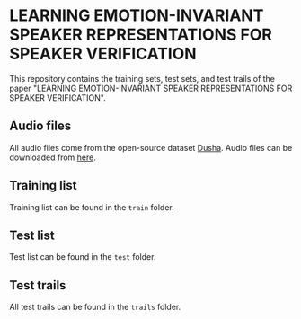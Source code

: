 # LEARNING EMOTION-INVARIANT SPEAKER REPRESENTATIONS FOR SPEAKER VERIFICATION

This repository contains the training sets, test sets, and test trails of the paper "LEARNING EMOTION-INVARIANT SPEAKER REPRESENTATIONS FOR SPEAKER VERIFICATION". 
## Audio files
All audio files come from the open-source dataset [Dusha](https://github.com/salute-developers/golos/tree/master/dusha). Audio files can be downloaded from [here](https://n-ws-q0bez.s3pd12.sbercloud.ru/b-ws-q0bez-jpv/dusha/crowd.tar).
## Training list
Training list can be found in the `train` folder.
## Test list
Test list can be found in the `test` folder.
## Test trails
All test trails can be found in the `trails` folder.
